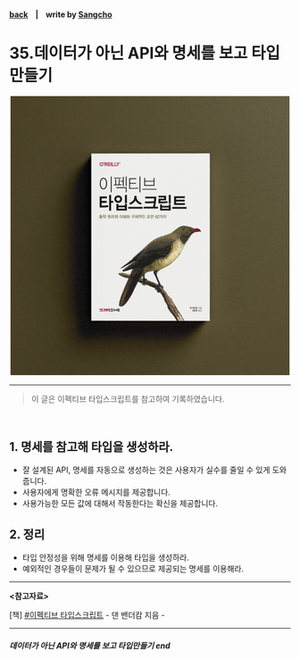 #### [back](../../../README.md) &nbsp;&nbsp; | &nbsp;&nbsp; write by [Sangcho](sangcho)

# 35.데이터가 아닌 API와 명세를 보고 타입만들기

<p align="center" style="width:500px; margin: 0 auto">
    <img src="../../image/main.png">
</p>

---

> 이 글은 이펙티브 타입스크립트를 참고하여 기록하였습니다.

<br>

## 1. 명세를 참고해 타입을 생성하라.

- 잘 설계된 API, 명세를 자동으로 생성하는 것은 사용자가 실수를 줄일 수 있게 도와줍니다.
- 사용자에게 명확한 오류 메시지를 제공합니다.
- 사용가능한 모든 값에 대해서 작동한다는 확신을 제공합니다.


## 2. 정리

- 타입 안정성을 위해 명세를 이용해 타입을 생성하라.
- 예외적인 경우들이 문제가 될 수 있으므로 제공되는 명세를 이용해라.

---

<strong><참고자료></strong>

[책] [#이펙티브 타입스크립트][effective-typescript] - 댄 밴더캄 지음 -

---

##### 데이터가 아닌 API와 명세를 보고 타입만들기 end

[effective-typescript]: https://www.aladin.co.kr/shop/wproduct.aspx?ItemId=273193135&start=slayer

